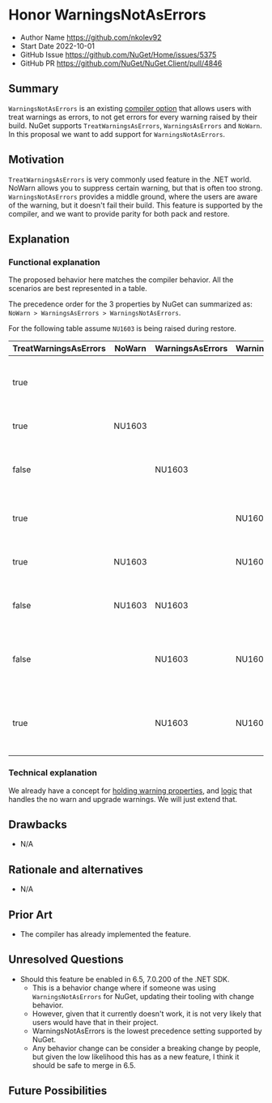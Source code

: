 # Honor WarningsNotAsErrors

- Author Name <https://github.com/nkolev92>
- Start Date 2022-10-01
- GitHub Issue <https://github.com/NuGet/Home/issues/5375>
- GitHub PR <https://github.com/NuGet/NuGet.Client/pull/4846>

## Summary

<!-- One-paragraph description of the proposal. -->
`WarningsNotAsErrors` is an existing [compiler option](https://learn.microsoft.com/en-us/dotnet/csharp/language-reference/compiler-options/errors-warnings) that allows users with treat warnings as errors, to not get errors for every warning raised by their build.
NuGet supports `TreatWarningsAsErrors`, `WarningsAsErrors` and `NoWarn`. In this proposal we want to add support for `WarningsNotAsErrors`.

## Motivation

<!-- Why are we doing this? What pain points does this solve? What is the expected outcome? -->

`TreatWarningsAsErrors` is very commonly used feature in the .NET world. NoWarn allows you to suppress certain warning, but that is often too strong. `WarningsNotAsErrors` provides a middle ground, where the users are aware of the warning, but it doesn't fail their build.
This feature is supported by the compiler, and we want to provide parity for both pack and restore.

## Explanation

### Functional explanation

<!-- Explain the proposal as if it were already implemented and you're teaching it to another person. -->
<!-- Introduce new concepts, functional designs with real life examples, and low-fidelity mockups or  pseudocode to show how this proposal would look. -->
The proposed behavior here matches the compiler behavior. All the scenarios are best represented in a table.

The precedence order for the 3 properties by NuGet can summarized as:
`NoWarn > WarningsAsErrors > WarningsNotAsErrors`.

For the following table assume `NU1603` is being raised during restore.

| TreatWarningsAsErrors | NoWarn | WarningsAsErrors | WarningsNotAsErrors | Behavior | Explanation |
|-----------------------|--------|------------------|---------------------|----------|-------------|
| true | | | | All warnings are treated as errors | |
| true | NU1603 | |  | Succeeds with no warning. | NoWarn prevents NU1603 from being raised. |
| false | | NU1603 | | NU1603 is upgraded to an error. | Only a certain list of warnings are being treated as errors |
| true | | | NU1603 | Succeeds with a warning. | Only NU1603 is a warning. If any other warning is raised, it'll be upgraded to an error |
| true | NU1603 | | NU1603 | Succeeds. No warning. | NoWarn takes precedence over both WarningAsErrors and WarningNotAsErrors. |
| false | NU1603 | NU1603 |  | Succeeds. No warning. | NoWarn takes precedence over both WarningAsErrors and WarningNotAsErrors. |
| false | | NU1603 | NU1603 | NU1603 is upgraded to an error | WarningsAsErrors takes precedence over WarningsNotAsErrors. This is likely not an intentional user scenario. |
| true | | NU1603 | NU1603 | NU1603 is upgraded to an error | WarningsNotAsErrors takes precedence over TreatWarningsAsErrors, but WarningsAsErrors takes precedence over WarningsNotAsErrors |

### Technical explanation

We already have a concept for [holding warning properties](https://github.com/NuGet/NuGet.Client/blob/dev/src/NuGet.Core/NuGet.ProjectModel/WarningProperties.cs), and [logic](https://github.com/NuGet/NuGet.Client/blob/f4e0ae1ca207f9f4a388b73c2f7edf18b2078f2a/src/NuGet.Core/NuGet.Commands/RestoreCommand/Logging/WarningPropertiesCollection.cs#L75) that handles the no warn and upgrade warnings.
We will just extend that.

## Drawbacks

<!-- Why should we not do this? -->
- N/A

## Rationale and alternatives

<!-- Why is this the best design compared to other designs? -->
<!-- What other designs have been considered and why weren't they chosen? -->
<!-- What is the impact of not doing this? -->
- N/A

## Prior Art

<!-- What prior art, both good and bad are related to this proposal? -->
<!-- Do other features exist in other ecosystems and what experience have their community had? -->
<!-- What lessons from other communities can we learn from? -->
<!-- Are there any resources that are relevant to this proposal? -->

- The compiler has already implemented the feature.

## Unresolved Questions

<!-- What parts of the proposal do you expect to resolve before this gets accepted? -->
<!-- What parts of the proposal need to be resolved before the proposal is stabilized? -->
<!-- What related issues would you consider out of scope for this proposal but can be addressed in the future? -->

- Should this feature be enabled in 6.5, 7.0.200 of the .NET SDK.
  - This is a behavior change where if someone was using `WarningsNotAsErrors` for NuGet, updating their tooling with change behavior. 
  - However, given that it currently doesn't work, it is not very likely that users would have that in their project.
  - WarningsNotAsErrors is the lowest precedence setting supported by NuGet.
  - Any behavior change can be consider a breaking change by people, but given the low likelihood this has as a new feature, I think it should be safe to merge in 6.5.

## Future Possibilities

<!-- What future possibilities can you think of that this proposal would help with? -->

